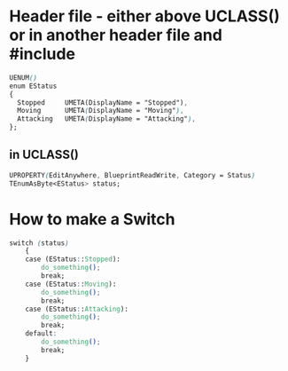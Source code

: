 # Header file - either above UCLASS() or in another header file and #include
```css
UENUM()
enum EStatus
{
  Stopped     UMETA(DisplayName = "Stopped"),
  Moving      UMETA(DisplayName = "Moving"),
  Attacking   UMETA(DisplayName = "Attacking"),
};
```
## in UCLASS()
```css
UPROPERTY(EditAnywhere, BlueprintReadWrite, Category = Status)
TEnumAsByte<EStatus> status;
```

# How to make a Switch
```css
switch (status)
	{
	case (EStatus::Stopped):
		do_something();
		break;
	case (EStatus::Moving):
		do_something();
		break;
	case (EStatus::Attacking):
		do_something();
		break;
	default:
		do_something();
		break;
	}
```
